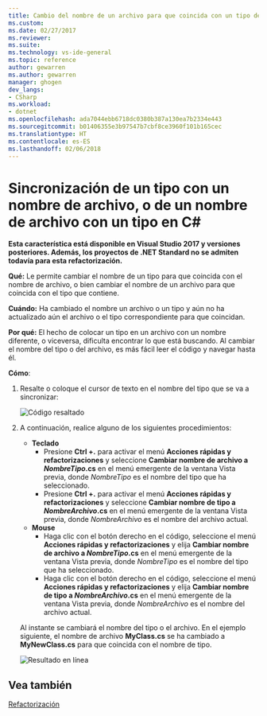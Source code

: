 ```yaml
---
title: Cambio del nombre de un archivo para que coincida con un tipo de C# en Visual Studio | Microsoft Docs
ms.custom: 
ms.date: 02/27/2017
ms.reviewer: 
ms.suite: 
ms.technology: vs-ide-general
ms.topic: reference
author: gewarren
ms.author: gewarren
manager: ghogen
dev_langs:
- CSharp
ms.workload:
- dotnet
ms.openlocfilehash: ada7044ebb6718dc0380b387a130ea7b2334e443
ms.sourcegitcommit: b01406355e3b97547b7cbf8ce3960f101b165cec
ms.translationtype: HT
ms.contentlocale: es-ES
ms.lasthandoff: 02/06/2018
---
```

# <a name="sync-a-type-to-a-filename-or-a-filename-to-a-type-in-c"></a>Sincronización de un tipo con un nombre de archivo, o de un nombre de archivo con un tipo en C# #

<!-- VERSIONLESS -->
**Esta característica está disponible en Visual Studio 2017 y versiones posteriores.  Además, los proyectos de .NET Standard no se admiten todavía para esta refactorización.**

**Qué:** Le permite cambiar el nombre de un tipo para que coincida con el nombre de archivo, o bien cambiar el nombre de un archivo para que coincida con el tipo que contiene.

**Cuándo:** Ha cambiado el nombre un archivo o un tipo y aún no ha actualizado aún el archivo o el tipo correspondiente para que coincidan. 

**Por qué:** El hecho de colocar un tipo en un archivo con un nombre diferente, o viceversa, dificulta encontrar lo que está buscando.  Al cambiar el nombre del tipo o del archivo, es más fácil leer el código y navegar hasta él.

**Cómo**:

1. Resalte o coloque el cursor de texto en el nombre del tipo que se va a sincronizar:

   ![Código resaltado](media/synctype-highlight-cs.png)

1. A continuación, realice alguno de los siguientes procedimientos:
   * **Teclado**
     * Presione **Ctrl +.** para activar el menú **Acciones rápidas y refactorizaciones** y seleccione **Cambiar nombre de archivo a *NombreTipo*.cs** en el menú emergente de la ventana Vista previa, donde *NombreTipo* es el nombre del tipo que ha seleccionado.
     * Presione **Ctrl +.** para activar el menú **Acciones rápidas y refactorizaciones** y seleccione **Cambiar nombre de tipo a _NombreArchivo_.cs** en el menú emergente de la ventana Vista previa, donde *NombreArchivo* es el nombre del archivo actual.
   * **Mouse**
     * Haga clic con el botón derecho en el código, seleccione el menú **Acciones rápidas y refactorizaciones** y elija **Cambiar nombre de archivo a *NombreTipo*.cs** en el menú emergente de la ventana Vista previa, donde *NombreTipo* es el nombre del tipo que ha seleccionado.
     * Haga clic con el botón derecho en el código, seleccione el menú **Acciones rápidas y refactorizaciones** y elija **Cambiar nombre de tipo a _NombreArchivo_.cs** en el menú emergente de la ventana Vista previa, donde *NombreArchivo* es el nombre del archivo actual.

   Al instante se cambiará el nombre del tipo o el archivo.  En el ejemplo siguiente, el nombre de archivo **MyClass.cs** se ha cambiado a **MyNewClass.cs** para que coincida con el nombre de tipo.

   ![Resultado en línea](media/synctype-result-cs.png)

## <a name="see-also"></a>Vea también

[Refactorización](../refactoring-in-visual-studio.md)
